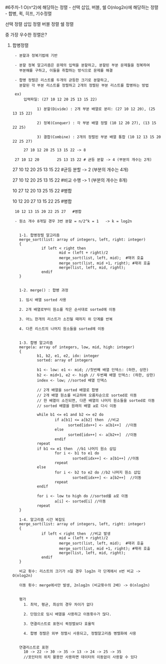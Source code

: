 #6주차-1
O(n^2)에 해당하는 정렬 - 선택 삽입, 버블, 쉘
O(nlog2n)에 해당하는 정렬 - 합병, 퀵, 히프, 기수정렬

선택 정렬
삽입 정렬
버블 정렬
쉘 정렬

중 가장 우수한 정렬은?

1. 합병정렬

        - 분할과 정복기법에 기반

        - 분할 정복 알고리즘은 문제의 입력을 분할하고, 분할된 부분 문제들을 정복하여
          부분해를 구하고, 이들을 취합하는 방식으로 문제를 해결

        - 합병 정렬은 리스트를 두개의 균등한 크기로 분할하고,
          분할된 각 부분 리스트를 정렬하고 2개의 정렬된 부분 리스트를 합병하는 방법

        ex)
            입력파일: (27 10 12 20 25 13 15 22)

                  1) 분할(Divide) : 2개 부분 배열로 분리: (27 10 12 20), (25 13 15 22)

                  2) 정복(Conquer) : 각 부분 배열 정렬 (10 12 20 27), (13 15 22 25)

                  3) 결합(Combine) : 2개의 정렬된 부분 배열 통합 (10 12 13 15 20 22 25 27)

            27 10 12 20 25 13 15 22 -> 8

        27 10 12 20        25 13 15 22 # 균등 분할 -> 4 (부분의 개수는 2개)

    27 10     12 20       25 13    15 22  #균등 분할 -> 2 (부분의 개수는 4개)

   27    10   12   20   25   13   15   22   #비교 수행 -> 1 (부분의 개수는 8개)

    10 27     12 20      13 25     15 22    #병합

      10 12 20 27        13 15 22 25  #병합

        10 12 13 15 20 22 25 27   #병합

        - 원소 개수 8개일 경우 3번 분할 = n/2^k = 1   -> k = log2n


          1-1. 합병정렬 알고리즘
          merge_sort(list: array of integers, left, right: integer)
          {
                    if left < right then
                            mid = (left + right)/2
                            merge_sort(list, left, mid);  #재귀 호출
                            merge_sort(list, mid +1, right); #재귀 호출
                            merge(list, left, mid, right);
                    endif
          }


          1-2. merge() : 합병 과정

          1. 임시 배열 sorted 사용

          2. 2개 배열로부터 원소를 작은 순서대로 sorted에 이동

          3. 어느 한개의 리스트가 소진될 때까지 위 단계를 반복

          4. 다른 리스트의 나머지 원소들을 sorted에 이동


          1-3. 합병 알고리즘
          merge(a: array of integers, low, mid, high: integer)
          {
                  b1, b2, e1, e2, idx: integer
                  sorted: array of integers

                  b1 <- low: e1 <- mid; //첫번째 배열 인덱스: (하한, 상한)
                  b2 <- mid+1, e2 <- high // 두번쨰 배열 인덱스: (하한, 상한)            
                  index <- low; //sorted 배열 인덱스

                  // 2개 배열을 sorted 배열로 합병
                  // 2개 배열 원소를 비교하여 오름차순으로 sorted로 이동
                  // 한 배열이 소진되면, 다른 배열의 나머지 원소들을 sorted로 이동
                  // sorted 배열을 원래의 배열 a로 다시 이동

                  while b1 <= e1 and b2 <= e2 do
                          if a[b1] <= a[b2] then  //비교
                                sorted[idx++] <- a[b1++]  //이동
                          else
                                sorted[idx++] <- a[b2++]  //이동
                          endif
                  repeat
                  if b1 <= e1 then  //b1 나머지 원소 삽입  
                          for i <- b1 to e1 do
                                  sorted[idx++] <- a[b1++] //이동
                          repeat
                  else
                          for i <- b2 to e2 do //b2 나머지 원소 삽입
                                  sorted[idx++] <- a[b2++]  //이동
                          repeat
                  endif

                  for i <- low to high do //sorted를 a로 이동
                          a[i] <- sorted[i] //이동
                  repeat      
          }

          1-4. 알고리즘 시간 복잡도
          merge_sort(list: array of integers, left, right: integer)
          {
                    if left < right then  //비교 발생
                            mid = (left + right)/2  
                            merge_sort(list, left, mid);  #재귀 호출
                            merge_sort(list, mid +1, right); #재귀 호출
                            merge(list, left, mid, right);
                    endif
          }

          비교 횟수: 리스트의 크기가 n일 경우 log2n 각 단계에서 n번 비교 -> O(nlog2n)

          이동 횟수: merge에서만 발생, 2nlog2n (비교횟수의 2배) -> O(nlog2n)


          평가
            1. 최악, 평균, 최상의 경우 차이가 없다

            2. 단점으로 임시 배열을 사용하고 이동횟수가 많다.

            3. 연결리스트로 표현시 퀵정렬보다 효율적

            4. 합병 정렬은 외부 정렬시 사용되고, 정렬알고리즘 병렬화에 사용


          연결리스트로 표현
            10 -> 22 -> 30 -> 35 -> 13 -> 24 -> 25 -> 35
            //포인터의 위치 활용만 사용하면 데이터의 이동없이 사용할 수 있다
